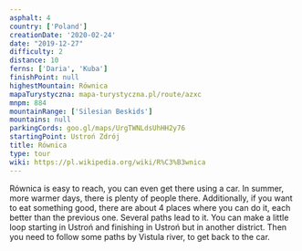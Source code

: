 ```yaml
---
asphalt: 4
country: ['Poland']
creationDate: '2020-02-24'
date: "2019-12-27"
difficulty: 2
distance: 10
ferns: ['Daria', 'Kuba']
finishPoint: null
highestMountain: Równica
mapaTurystyczna: mapa-turystyczna.pl/route/azxc
mnpm: 884
mountainRange: ['Silesian Beskids']
mountains: null
parkingCords: goo.gl/maps/UrgTWNLdsUhHH2y76
startingPoint: Ustroń Zdrój
title: Równica
type: tour
wiki: https://pl.wikipedia.org/wiki/R%C3%B3wnica
---
```


Równica is easy to reach, you can even get there using a car. In summer, more warmer days, there is plenty of people there. Additionally, if you want to eat something good, there are about 4 places where you can do it, each better than the previous one. Several paths lead to it. You can make a little loop starting in Ustroń and finishing in Ustroń but in another district. Then you need to follow some paths by Vistula river, to get back to the car.
